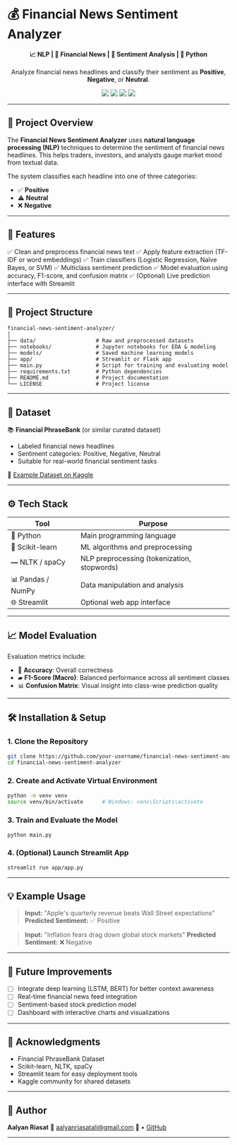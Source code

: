 # 💰 Financial News Sentiment Analyzer

<p align="center">
  <b>📈 NLP | 📰 Financial News | 💬 Sentiment Analysis | 🐍 Python</b><br><br>
  Analyze financial news headlines and classify their sentiment as <strong>Positive</strong>, <strong>Negative</strong>, or <strong>Neutral</strong>.
</p>

<p align="center">
  <img src="https://img.shields.io/badge/Python-3.13-blue?logo=python&logoColor=white">
  <img src="https://img.shields.io/badge/License-MIT-green?style=flat-square">
  <img src="https://img.shields.io/badge/NLP-Scikit--learn-yellow?logo=scikit-learn">
  <img src="https://img.shields.io/badge/UI-Streamlit-red?logo=streamlit">
</p>

---

## 🚀 Project Overview

The **Financial News Sentiment Analyzer** uses **natural language processing (NLP)** techniques to determine the sentiment of financial news headlines. This helps traders, investors, and analysts gauge market mood from textual data.

The system classifies each headline into one of three categories:

* ✅ **Positive**
* ⚠️ **Neutral**
* ❌ **Negative**

---

## 🧠 Features

✅ Clean and preprocess financial news text
✅ Apply feature extraction (TF-IDF or word embeddings)
✅ Train classifiers (Logistic Regression, Naïve Bayes, or SVM)
✅ Multiclass sentiment prediction
✅ Model evaluation using accuracy, F1-score, and confusion matrix
✅ (Optional) Live prediction interface with Streamlit

---

## 📁 Project Structure

```
financial-news-sentiment-analyzer/
│
├── data/                   # Raw and preprocessed datasets
├── notebooks/              # Jupyter notebooks for EDA & modeling
├── models/                 # Saved machine learning models
├── app/                    # Streamlit or Flask app
├── main.py                 # Script for training and evaluating model
├── requirements.txt        # Python dependencies
├── README.md               # Project documentation
└── LICENSE                 # Project license
```

---

## 📰 Dataset

📚 **Financial PhraseBank** (or similar curated dataset)

* Labeled financial news headlines
* Sentiment categories: Positive, Negative, Neutral
* Suitable for real-world financial sentiment tasks

🔗 [Example Dataset on Kaggle](https://www.kaggle.com/datasets/sbhatti/financial-sentiment-analysis)

---

## ⚙️ Tech Stack

| Tool              | Purpose                                     |
| ----------------- | ------------------------------------------- |
| 🐍 Python         | Main programming language                   |
| 🧪 Scikit-learn   | ML algorithms and preprocessing             |
| 🭹 NLTK / spaCy   | NLP preprocessing (tokenization, stopwords) |
| 📊 Pandas / NumPy | Data manipulation and analysis              |
| 🌐 Streamlit      | Optional web app interface                  |

---

## 📈 Model Evaluation

Evaluation metrics include:

* 🌟 **Accuracy**: Overall correctness
* ▰️ **F1-Score (Macro)**: Balanced performance across all sentiment classes
* 📊 **Confusion Matrix**: Visual insight into class-wise prediction quality

---

## 🛠️ Installation & Setup

### 1. Clone the Repository

```bash
git clone https://github.com/your-username/financial-news-sentiment-analyzer.git
cd financial-news-sentiment-analyzer
```

### 2. Create and Activate Virtual Environment

```bash
python -m venv venv
source venv/bin/activate      # Windows: venv\Scripts\activate
```



### 3. Train and Evaluate the Model

```bash
python main.py
```

### 4. (Optional) Launch Streamlit App

```bash
streamlit run app/app.py
```

---

## 💡 Example Usage

> **Input:** "Apple's quarterly revenue beats Wall Street expectations"
> **Predicted Sentiment:** ✅ Positive

> **Input:** "Inflation fears drag down global stock markets"
> **Predicted Sentiment:** ❌ Negative

---

## 🎯 Future Improvements

* [ ] Integrate deep learning (LSTM, BERT) for better context awareness
* [ ] Real-time financial news feed integration
* [ ] Sentiment-based stock prediction model
* [ ] Dashboard with interactive charts and visualizations

---



## 🙌 Acknowledgments

* Financial PhraseBank Dataset
* Scikit-learn, NLTK, spaCy
* Streamlit team for easy deployment tools
* Kaggle community for shared datasets

---

## 👤 Author

**Aalyan Riasat**
📧 [aalyanriasatali@gmail.com](mailto:your.email@example.com)
🔗  • [GitHub](https://github.com/Aalyan-butt)

---
